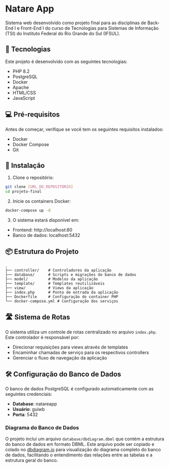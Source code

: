 # Natare App

Sistema web desenvolvido como projeto final para as disciplinas de Back-End I e Front-End I do curso de Tecnologias para Sistemas de Informação (TSI) do Instituto Federal do Rio Grande do Sul (IFSUL).

## 🚀 Tecnologias

Este projeto é desenvolvido com as seguintes tecnologias:

- PHP 8.2
- PostgreSQL
- Docker
- Apache
- HTML/CSS
- JavaScript

## 💻 Pré-requisitos

Antes de começar, verifique se você tem os seguintes requisitos instalados:

- Docker
- Docker Compose
- Git

## 🔧 Instalação

1. Clone o repositório:
```bash
git clone [URL_DO_REPOSITÓRIO]
cd projeto-final
```

2. Inicie os containers Docker:
```bash
docker-compose up -d
```

3. O sistema estará disponível em:
- Frontend: http://localhost:80
- Banco de dados: localhost:5432

## 📦 Estrutura do Projeto

```
.
├── controller/    # Controladores da aplicação
├── database/      # Scripts e migrações do banco de dados
├── model/         # Modelos da aplicação
├── template/      # Templates reutilizáveis
├── view/          # Views da aplicação
├── index.php      # Ponto de entrada da aplicação
├── Dockerfile     # Configuração do container PHP
└── docker-compose.yml # Configuração dos serviços
```

## 🛣️ Sistema de Rotas

O sistema utiliza um controle de rotas centralizado no arquivo `index.php`. Este controlador é responsável por:

- Direcionar requisições para views através de templates
- Encaminhar chamadas de serviço para os respectivos controllers
- Gerenciar o fluxo de navegação da aplicação

## 🛠️ Configuração do Banco de Dados

O banco de dados PostgreSQL é configurado automaticamente com as seguintes credenciais:

- **Database**: natareapp
- **Usuário**: guiwb
- **Porta**: 5432

### Diagrama do Banco de Dados

O projeto inclui um arquivo `database/dbdiagram.dbml` que contém a estrutura do banco de dados em formato DBML. Este arquivo pode ser copiado e colado no [dbdiagram.io](https://dbdiagram.io) para visualização do diagrama completo do banco de dados, facilitando o entendimento das relações entre as tabelas e a estrutura geral do banco.